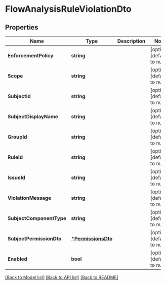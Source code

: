 # FlowAnalysisRuleViolationDto

## Properties
Name | Type | Description | Notes
------------ | ------------- | ------------- | -------------
**EnforcementPolicy** | **string** |  | [optional] [default to null]
**Scope** | **string** |  | [optional] [default to null]
**SubjectId** | **string** |  | [optional] [default to null]
**SubjectDisplayName** | **string** |  | [optional] [default to null]
**GroupId** | **string** |  | [optional] [default to null]
**RuleId** | **string** |  | [optional] [default to null]
**IssueId** | **string** |  | [optional] [default to null]
**ViolationMessage** | **string** |  | [optional] [default to null]
**SubjectComponentType** | **string** |  | [optional] [default to null]
**SubjectPermissionDto** | [***PermissionsDto**](PermissionsDTO.md) |  | [optional] [default to null]
**Enabled** | **bool** |  | [optional] [default to null]

[[Back to Model list]](../README.md#documentation-for-models) [[Back to API list]](../README.md#documentation-for-api-endpoints) [[Back to README]](../README.md)

